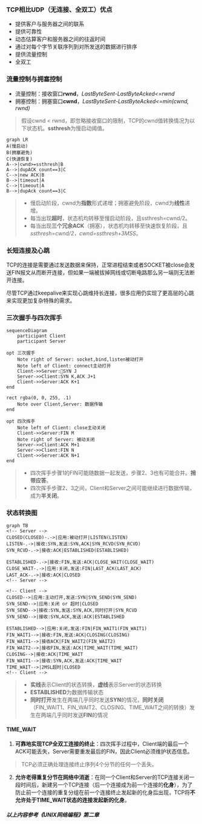 ### TCP相比UDP（无连接、全双工）优点
- 提供客户与服务器之间的联系
- 提供可靠性
- 动态估算客户和服务器之间的往返时间
- 通过对每个字节关联序列到对所发送的数据进行排序
- 提供流量控制
- 全双工

### 流量控制与拥塞控制
- 流量控制：接收窗口**rwnd**，*LastByteSent-LastByteAcked<=rwnd*
- 拥塞控制：拥塞窗口**cwnd**，*LastByteSent-LastByteAcked<=min(cwnd, rwnd)*
> 假设cwnd < rwnd，即忽略接收窗口的限制，TCP的cwnd值转换情况为以下状态机。**ssthresh**为慢启动阈值。
```mermaid
graph LR
A(慢启动)
B(拥塞避免)
C(快速恢复)
A-->|cwnd>=ssthresh|B
A-->|dupACK count==3|C
C-->|new ACK|B
B-->|timeout|A
C-->|timeout|A
B-->|dupAck count==3|C
```
> - 慢启动阶段，cwnd为**指数**形式递增；拥塞避免阶段，cwnd为**线性**递增。
> - 每当出现**超时**，状态机均转移至慢启动阶段，且ssthresh=cwnd/2。
> - 每当出现**三个冗余ACK**（拥塞），状态机均转移至快速恢复阶段，且*ssthresh=cwnd/2，cwnd=ssthresh+3MSS*。

### 长短连接及心跳
TCP的连接是需要通过发送数据来保持，正常进程结束或者SOCKET被close会发送FIN报文从而断开连接，但如果一端被拔掉网线或切断电路那么另一端则无法断开连接。

尽管TCP通过keepalive来实现心跳维持长连接，很多应用仍实现了更高层的心跳来实现更加复杂特殊的需求。

### 三次握手与四次挥手
```mermaid
sequenceDiagram
    participant Client
    participant Server

opt 三次握手
    Note right of Server: socket,bind,listen被动打开
    Note left of Client: connect主动打开
    Client->>Server:SYN J
    Server->>Client:SYN K,ACK J+1
    Client->>Server:ACK K+1
end

rect rgba(0, 0, 255, .1)
    Note over Client,Server: 数据传输
end

opt 四次挥手
    Note left of Client: close主动关闭
    Client->>Server:FIN M
    Note right of Server: 被动关闭
    Server->>Client:ACK M+1
    Server->>Client:FIN N
    Client->>Server:ACK N+1
end
```
> - 四次挥手步骤1的FIN可能随数据一起发送，步骤2、3也有可能合并。**捎带应答**。
> - 四次挥手步骤2、3之间，Client和Server之间可能继续进行数据传输，成为**半关闭**。

### 状态转换图
```mermaid
graph TB
<!-- Server -->
CLOSED(CLOSED)-.->|应用:被动打开|LISTEN(LISTEN)
LISTEN-.->|接收:SYN,发送:SYN,ACK|SYN_RCVD(SYN_RCVD)
SYN_RCVD-.->|接收:ACK|ESTABLISHED(ESTABLISHED)

ESTABLISHED-.->|接收:FIN,发送:ACK|CLOSE_WAIT(CLOSE_WAIT)
CLOSE_WAIT-.->|应用:关闭,发送:FIN|LAST_ACK(LAST_ACK)
LAST_ACK-.->|接收:ACK|CLOSED
<!-- Server -->

<!-- Client -->
CLOSED-->|应用:主动打开,发送:SYN|SYN_SEND(SYN_SEND)
SYN_SEND-->|应用:关闭 or 超时|CLOSED
SYN_SEND-->|接收:SYN,发送:SYN,ACK,同时打开|SYN_RCVD
SYN_SEND-->|接收:SYN,ACK,发送:ACK|ESTABLISHED

ESTABLISHED-->|应用:关闭,发送:FIN|FIN_WAIT1(FIN_WAIT1)
FIN_WAIT1-->|接收:FIN,发送:ACK|CLOSING(CLOSING)
FIN_WAIT1-->|接收ACK|FIN_WAIT2(FIN_WAIT2)
FIN_WAIT2-->|接收FIN,发送:ACK|TIME_WAIT(TIME_WAIT)
CLOSING-->|接收:ACK|TIME_WAIT
FIN_WAIT1-->|接收:SYN,ACK,发送:ACK|TIME_WAIT
TIME_WAIT-->|2MSL超时|CLOSED
<!-- Client -->
```

> - **实线**表示Client的状态转换，**虚线**表示Server的状态转换
> - **ESTABLISHED**为数据传输状态
> - **同时打开**发生在两端几乎同时发送**SYN**的情况，**同时关闭**（FIN_WAIT1、FIN_WAIT2、CLOSING、TIME_WAIT之间的转换）发生在两端几乎同时发送**FIN**的情况

#### TIME_WAIT
1. **可靠地实现TCP全双工连接的终止**：四次挥手过程中，Client端的最后一个ACK可能丢失，Server需要重发最后的FIN，因此Client必须维护状态信息。
> TCP必须正确处理连接终止序列4个分节的任何一个丢失。
2. **允许老得重复分节在网络中消逝**：在同一个Client和Server的TCP连接关闭一段时间后，新建另一个TCP连接（后一个连接成为前一个连接的**化身**），为了防止前一个连接的重复分组在前一个连接终止发起新的化身后出现，TCP将**不允许处于TIME_WAIT状态的连接发起新的化身**。


##### *以上内容参考《UNIX网络编程》第二章*